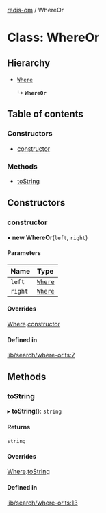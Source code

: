 [redis-om](../README.md) / WhereOr

# Class: WhereOr

## Hierarchy

- [`Where`](Where.md)

  ↳ **`WhereOr`**

## Table of contents

### Constructors

- [constructor](WhereOr.md#constructor)

### Methods

- [toString](WhereOr.md#tostring)

## Constructors

### constructor

• **new WhereOr**(`left`, `right`)

#### Parameters

| Name | Type |
| :------ | :------ |
| `left` | [`Where`](Where.md) |
| `right` | [`Where`](Where.md) |

#### Overrides

[Where](Where.md).[constructor](Where.md#constructor)

#### Defined in

[lib/search/where-or.ts:7](https://github.com/redis-developer/redis-om-node/blob/d4db235/lib/search/where-or.ts#L7)

## Methods

### toString

▸ **toString**(): `string`

#### Returns

`string`

#### Overrides

[Where](Where.md).[toString](Where.md#tostring)

#### Defined in

[lib/search/where-or.ts:13](https://github.com/redis-developer/redis-om-node/blob/d4db235/lib/search/where-or.ts#L13)
